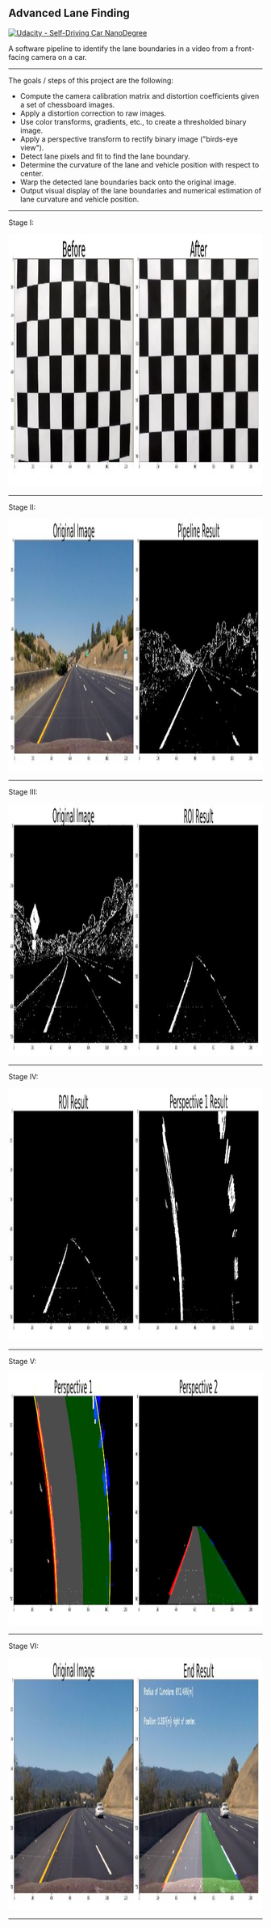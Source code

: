 ## Advanced Lane Finding
[![Udacity - Self-Driving Car NanoDegree](https://s3.amazonaws.com/udacity-sdc/github/shield-carnd.svg)](http://www.udacity.com/drive)
<p> A software pipeline to identify the lane boundaries in a video from a front-facing camera on a car.</p>

<hr>

The goals / steps of this project are the following:

* Compute the camera calibration matrix and distortion coefficients given a set of chessboard images.
* Apply a distortion correction to raw images.
* Use color transforms, gradients, etc., to create a thresholded binary image.
* Apply a perspective transform to rectify binary image ("birds-eye view").
* Detect lane pixels and fit to find the lane boundary.
* Determine the curvature of the lane and vehicle position with respect to center.
* Warp the detected lane boundaries back onto the original image.
* Output visual display of the lane boundaries and numerical estimation of lane curvature and vehicle position.

<hr>
<p>Stage I:</p>
<img src="images/1.JPG" style="width:500;height:500px;"> <br>
<hr>
<p>Stage II:</p>
<img src="images/2.JPG" style="width:500;height:500px;"> <br>
<hr>
<p>Stage III:</p>
<img src="images/3.JPG" style="width:500;height:500px;"> <br>
<hr>
<p>Stage IV:</p>
<img src="images/4.JPG" style="width:500;height:500px;"> <br>
<hr>
<p>Stage V:</p>
<img src="images/5.JPG" style="width:500;height:500px;"> <br>
<hr>
<p>Stage VI:</p>
<img src="images/6.JPG" style="width:500;height:500px;"> <br>
<hr>

